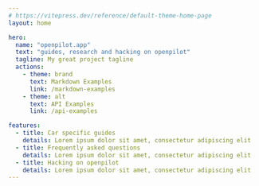 ```yaml
---
# https://vitepress.dev/reference/default-theme-home-page
layout: home

hero:
  name: "openpilot.app"
  text: "guides, research and hacking on openpilot"
  tagline: My great project tagline
  actions:
    - theme: brand
      text: Markdown Examples
      link: /markdown-examples
    - theme: alt
      text: API Examples
      link: /api-examples

features:
  - title: Car specific guides
    details: Lorem ipsum dolor sit amet, consectetur adipiscing elit
  - title: Frequently asked questions
    details: Lorem ipsum dolor sit amet, consectetur adipiscing elit
  - title: Hacking on openpilot
    details: Lorem ipsum dolor sit amet, consectetur adipiscing elit
---
```


